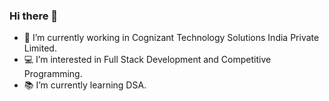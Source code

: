 ### Hi there 👋
  - 🧳 I’m currently working in Cognizant Technology Solutions India Private Limited.
  - 💻 I’m interested in Full Stack Development and Competitive Programming.
  - 📚 I’m currently learning DSA.

<!--
**praveenukkoji/praveenukkoji** is a ✨ _special_ ✨ repository because its `README.md` (this file) appears on your GitHub profile.

Here are some ideas to get you started:

- 🔭 I’m currently working on ...
- 🌱 I’m currently learning ...
- 👯 I’m looking to collaborate on ...
- 🤔 I’m looking for help with ...
- 💬 Ask me about ...
- 📫 How to reach me: ...
- 😄 Pronouns: ...
- ⚡ Fun fact: ...
-->

